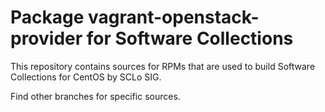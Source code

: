 # Package vagrant-openstack-provider for Software Collections

This repository contains sources for RPMs that are used
to build Software Collections for CentOS by SCLo SIG.

Find other branches for specific sources.
